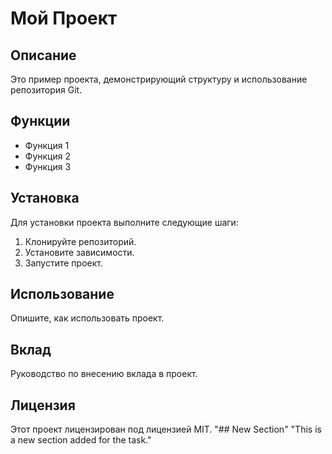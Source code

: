# Мой Проект

## Описание
Это пример проекта, демонстрирующий структуру и использование репозитория Git.

## Функции
- Функция 1
- Функция 2
- Функция 3

## Установка
Для установки проекта выполните следующие шаги:
1. Клонируйте репозиторий.
2. Установите зависимости.
3. Запустите проект.

## Использование
Опишите, как использовать проект.

## Вклад
Руководство по внесению вклада в проект.

## Лицензия
Этот проект лицензирован под лицензией MIT.
"## New Section" 
"This is a new section added for the task." 
